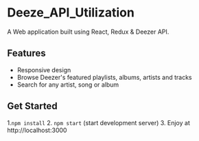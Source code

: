 # Deeze_API_Utilization

A Web application built using React, Redux & Deezer API.

## Features

- Responsive design
- Browse Deezer's featured playlists, albums, artists and tracks
- Search for any artist, song or album


## Get Started

1.`npm install`
2. `npm start` (start development server)
3. Enjoy at http://localhost:3000
